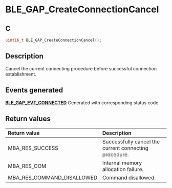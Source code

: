 # BLE_GAP_CreateConnectionCancel

## C

```c
uint16_t BLE_GAP_CreateConnectionCancel();
```

## Description

Cancel the current connecting procedure before successful connection establishment.

## Events generated

**[BLE_GAP_EVT_CONNECTED](GUID-ADCFB5AA-F06E-4ED9-9227-592A5CE40F39.md)** Generated with corresponding status code.

## Return values

|Return value|Description|
|:---|:---|
MBA_RES_SUCCESS|Successfully cancel the current connecting procedure.|
MBA_RES_OOM|Internal memory allocation failure.|
MBA_RES_COMMAND_DISALLOWED|Command disallowed.|
